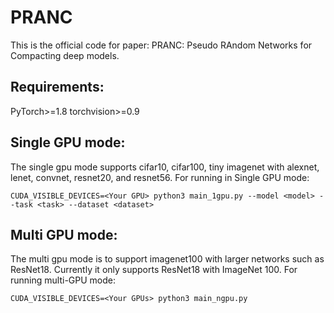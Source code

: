 # PRANC

This is the official code for paper: PRANC: Pseudo RAndom Networks for Compacting deep models. 

## Requirements:
PyTorch>=1.8
torchvision>=0.9

## Single GPU mode:

The single gpu mode supports cifar10, cifar100, tiny imagenet with alexnet, lenet, convnet, resnet20, and resnet56. For running in Single GPU mode:

```
CUDA_VISIBLE_DEVICES=<Your GPU> python3 main_1gpu.py --model <model> --task <task> --dataset <dataset>
```

## Multi GPU mode:

The multi gpu mode is to support imagenet100 with larger networks such as ResNet18. Currently it only supports ResNet18 with ImageNet 100. For running multi-GPU mode:

```
CUDA_VISIBLE_DEVICES=<Your GPUs> python3 main_ngpu.py 
```

